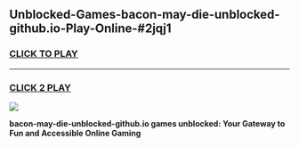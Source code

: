 
## Unblocked-Games-bacon-may-die-unblocked-github.io-Play-Online-#2jqj1
<h3>
<a href="https://premium.freeplayer.one?title=bacon-may-die-unblocked-github.io&ref=27F">CLICK TO PLAY</a></h3>
<hr>

<h3>
<a href="https://premium.freeplayer.one?title=bacon-may-die-unblocked-github.io&ref=27F">CLICK 2 PLAY</a>
  
</h3>

<a href="https://premium.freeplayer.one?title=bacon-may-die-unblocked-github.io&ref=27F"><img src="https://clearcache.store/games.png"></a>


**bacon-may-die-unblocked-github.io games unblocked: Your Gateway to Fun and Accessible Online Gaming**
